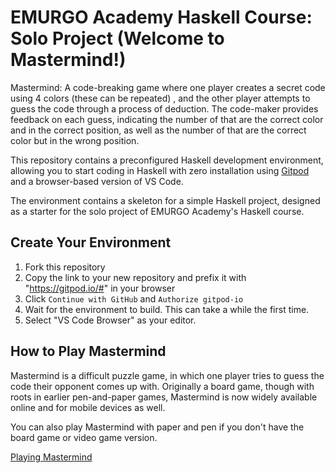 # EMURGO Academy Haskell Course: Solo Project (Welcome to Mastermind!)

Mastermind: A code-breaking game where one player creates a secret code using 4 colors (these can be repeated) , and the other player attempts to guess the code through a process of deduction. The code-maker provides feedback on each guess, indicating the number of that are the correct color and in the correct position, as well as the number of that are the correct color but in the wrong position.

This repository contains a preconfigured Haskell development environment, allowing you to start coding in Haskell with zero installation using [Gitpod](https://www.gitpod.io/) and a browser-based version of VS Code.

The environment contains a skeleton for a simple Haskell project, designed as a starter for the solo project of EMURGO Academy's Haskell course.

## Create Your Environment

1. Fork this repository
2. Copy the link to your new repository and prefix it with "https://gitpod.io/#" in your browser
3. Click `Continue with GitHub` and `Authorize gitpod-io`
4. Wait for the environment to build. This can take a while the first time.
5. Select "VS Code Browser" as your editor.

## How to Play Mastermind

Mastermind is a difficult puzzle game, in which one player tries to guess the code their opponent comes up with. Originally a board game, though with roots in earlier pen-and-paper games, Mastermind is now widely available online and for mobile devices as well.

You can also play Mastermind with paper and pen if you don't have the board game or video game version.

[Playing Mastermind](https://www.wikihow.com/Play-Mastermind)

